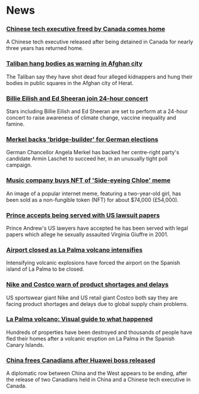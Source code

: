 # News
### [Chinese tech executive freed by Canada comes home](https://www.bbc.com/news/world-us-canada-58690974)
A Chinese tech executive released after being detained in Canada for nearly three years has returned home.
### [Taliban hang bodies as warning in Afghan city](https://www.bbc.com/news/world-asia-58691824)
The Taliban say they have shot dead four alleged kidnappers and hung their bodies in public squares in the Afghan city of Herat.
### [Billie Eilish and Ed Sheeran join 24-hour concert](https://www.bbc.com/news/world-58694304)
Stars including Billie Eilish and Ed Sheeran are set to perform at a 24-hour concert to raise awareness of climate change, vaccine inequality and famine.
### [Merkel backs 'bridge-builder' for German elections](https://www.bbc.com/news/world-europe-58689239)
German Chancellor Angela Merkel has backed her centre-right party's candidate Armin Laschet to succeed her, in an unusually tight poll campaign.
### [Music company buys NFT of 'Side-eyeing Chloe' meme](https://www.bbc.com/news/world-us-canada-58687070)
An image of a popular internet meme, featuring a two-year-old girl, has been sold as a non-fungible token (NFT) for about $74,000 (£54,000).
### [Prince accepts being served with US lawsuit papers](https://www.bbc.com/news/uk-58682356)
Prince Andrew's US lawyers have accepted he has been served with legal papers which allege he sexually assaulted Virginia Giuffre in 2001. 
### [Airport closed as La Palma volcano intensifies](https://www.bbc.com/news/world-europe-58683718)
Intensifying volcanic explosions have forced the airport on the Spanish island of La Palma to be closed.
### [Nike and Costco warn of product shortages and delays](https://www.bbc.com/news/business-58685889)
US sportswear giant Nike and US retail giant Costco both say they are facing product shortages and delays due to global supply chain problems. 
### [La Palma volcano: Visual guide to what happened](https://www.bbc.com/news/world-europe-58681233)
Hundreds of properties have been destroyed and thousands of people have fled their homes after a volcanic eruption on La Palma in the Spanish Canary Islands.
### [China frees Canadians after Huawei boss released](https://www.bbc.com/news/world-us-canada-58687071)
A diplomatic row between China and the West appears to be ending, after the release of two Canadians held in China and a Chinese tech executive in Canada.
